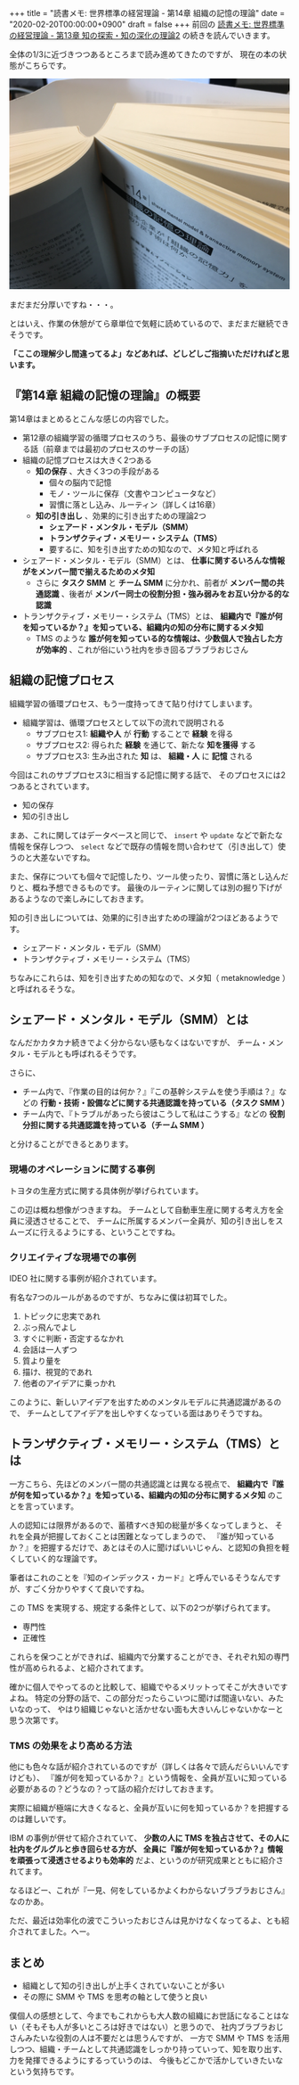 +++
title = "読書メモ: 世界標準の経営理論 - 第14章 組織の記憶の理論"
date = "2020-02-20T00:00:00+0900"
draft = false
+++
前回の [読書メモ: 世界標準の経営理論 - 第13章 知の探索・知の深化の理論2](/biz/20200219/) の続きを読んでいきます。

全体の1/3に近づきつつあるところまで読み進めてきたのですが、
現在の本の状態がこちらです。

![14章まで読み進めた絵](resource01.jpg)

まだまだ分厚いですね・・・。

とはいえ、作業の休憩がてら章単位で気軽に読めているので、まだまだ継続できそうです。

**「ここの理解少し間違ってるよ」などあれば、どしどしご指摘いただければと思います。**



## 『第14章 組織の記憶の理論』の概要

第14章はまとめるとこんな感じの内容でした。

- 第12章の組織学習の循環プロセスのうち、最後のサブプロセスの記憶に関する話（前章までは最初のプロセスのサーチの話）
- 組織の記憶プロセスは大きく2つある
    - **知の保存** 、大きく3つの手段がある
        - 個々の脳内で記憶
        - モノ・ツールに保存（文書やコンピュータなど）
        - 習慣に落とし込み、ルーティン（詳しくは16章）
    - **知の引き出し** 、効果的に引き出すための理論2つ
        - **シェアード・メンタル・モデル（SMM）**
        - **トランザクティブ・メモリー・システム（TMS）**
        - 要するに、知を引き出すための知なので、メタ知と呼ばれる
- シェアード・メンタル・モデル（SMM）とは、 **仕事に関するいろんな情報がをメンバー間で揃えるためのメタ知**
    - さらに **タスク SMM** と **チーム SMM** に分かれ、前者が **メンバー間の共通認識** 、後者が **メンバー同士の役割分担・強み弱みをお互い分かる的な認識**
- トランザクティブ・メモリー・システム（TMS）とは、 **組織内で『誰が何を知っているか？』を知っている、組織内の知の分布に関するメタ知**
    - TMS のような **誰が何を知っている的な情報は、少数個人で独占した方が効率的** 、これが俗にいう社内を歩き回るブラブラおじさん



## 組織の記憶プロセス

組織学習の循環プロセス、もう一度持ってきて貼り付けてしまいます。

- 組織学習は、循環プロセスとして以下の流れで説明される
    - サブプロセス1: **組織や人** が **行動** することで **経験** を得る
    - サブプロセス2: 得られた **経験** を通じて、新たな **知を獲得** する
    - サブプロセス3: 生み出された **知** は、 **組織・人** に **記憶** される

今回はこれのサブプロセス3に相当する記憶に関する話で、
そのプロセスには2つあるとされています。

- 知の保存
- 知の引き出し

まあ、これに関してはデータベースと同じで、 `insert` や `update` などで新たな情報を保存しつつ、
`select` などで既存の情報を問い合わせて（引き出して）使うのと大差ないですね。

また、保存についても個々で記憶したり、ツール使ったり、習慣に落とし込んだりと、概ね予想できるものです。
最後のルーティンに関しては別の掘り下げがあるようなので楽しみにしておきます。

知の引き出しについては、効果的に引き出すための理論が2つほどあるようです。

- シェアード・メンタル・モデル（SMM）
- トランザクティブ・メモリー・システム（TMS）

ちなみにこれらは、知を引き出すための知なので、メタ知（ metaknowledge ）と呼ばれるそうな。



##  シェアード・メンタル・モデル（SMM）とは

なんだかカタカナ続きでよく分からない感もなくはないですが、
チーム・メンタル・モデルとも呼ばれるそうです。

さらに、

- チーム内で、『作業の目的は何か？』『この基幹システムを使う手順は？』などの **行動・技術・設備などに関する共通認識を持っている（タスク SMM ）**
- チーム内で、『トラブルがあったら彼はこうして私はこうする』などの **役割分担に関する共通認識を持っている（チーム SMM ）**

と分けることができるとあります。

### 現場のオペレーションに関する事例

トヨタの生産方式に関する具体例が挙げられています。

この辺は概ね想像がつきますね。
チームとして自動車生産に関する考え方を全員に浸透させることで、
チームに所属するメンバー全員が、知の引き出しをスムーズに行えるようにする、ということですね。

### クリエイティブな現場での事例

IDEO 社に関する事例が紹介されています。

有名な7つのルールがあるのですが、ちなみに僕は初耳でした。

1. トピックに忠実であれ
2. ぶっ飛んでよし
3. すぐに判断・否定するなかれ
4. 会話は一人ずつ
5. 質より量を
6. 描け、視覚的であれ
7. 他者のアイデアに乗っかれ

このように、新しいアイデアを出すためのメンタルモデルに共通認識があるので、
チームとしてアイデアを出しやすくなっている面はありそうですね。



## トランザクティブ・メモリー・システム（TMS）とは

一方こちら、先ほどのメンバー間の共通認識とは異なる視点で、
**組織内で『誰が何を知っているか？』を知っている、組織内の知の分布に関するメタ知** のことを言っています。

人の認知には限界があるので、蓄積すべき知の総量が多くなってしまうと、
それを全員が把握しておくことは困難となってしまうので、
『誰が知っているか？』を把握するだけで、あとはその人に聞けばいいじゃん、と認知の負担を軽くしていく的な理論です。

筆者はこれのことを『知のインデックス・カード』と呼んでいるそうなんですが、すごく分かりやすくて良いですね。

この TMS を実現する、規定する条件として、以下の2つが挙げられてます。

- 専門性
- 正確性

これらを保つことができれば、組織内で分業することができ、それぞれ知の専門性が高められるよ、と紹介されてます。

確かに個人でやってるのと比較して、組織でやるメリットってそこが大きいですよね。
特定の分野の話で、この部分だったらこいつに聞けば間違いない、みたいなのって、
やはり組織じゃないと活かせない面も大きいんじゃないかなーと思う次第です。

### TMS の効果をより高める方法

他にも色々な話が紹介されているのですが（詳しくは各々で読んだらいいんですけども）、
『誰が何を知っているか？』という情報を、全員が互いに知っている必要があるの？どうなの？って話の紹介だけしておきます。

実際に組織が極端に大きくなると、全員が互いに何を知っているか？を把握するのは難しいです。

IBM の事例が併せて紹介されていて、
**少数の人に TMS を独占させて、その人に社内をグルグルと歩き回らせる方が、
全員に『誰が何を知っているか？』情報を頑張って浸透させるよりも効率的** だよ、というのが研究成果とともに紹介されてます。

なるほどー、これが『一見、何をしているかよくわからないブラブラおじさん』なのかあ。

ただ、最近は効率化の波でこういったおじさんは見かけなくなってるよ、とも紹介されてました。へー。



## まとめ

- 組織として知の引き出しが上手くされていないことが多い
- その際に SMM や TMS を思考の軸として使うと良い

僕個人の感想として、今までもこれからも大人数の組織にお世話になることはない（そもそも人が多いところは好きではない）と思うので、
社内ブラブラおじさんみたいな役割の人は不要だとは思うんですが、
一方で SMM や TMS を活用しつつ、組織・チームとして共通認識をしっかり持っていって、知を取り出す、力を発揮できるようにするっていうのは、
今後もどこかで活かしていきたいなという気持ちです。
